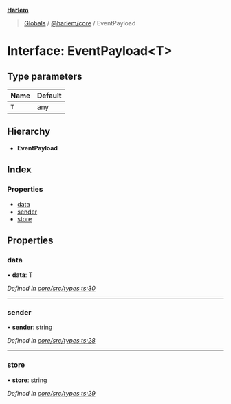 **[Harlem](../README.md)**

> [Globals](../README.md) / [@harlem/core](../modules/_harlem_core.md) / EventPayload

# Interface: EventPayload\<T>

## Type parameters

Name | Default |
------ | ------ |
`T` | any |

## Hierarchy

* **EventPayload**

## Index

### Properties

* [data](_harlem_core.eventpayload.md#data)
* [sender](_harlem_core.eventpayload.md#sender)
* [store](_harlem_core.eventpayload.md#store)

## Properties

### data

•  **data**: T

*Defined in [core/src/types.ts:30](https://github.com/andrewcourtice/harlem/blob/97733b5/core/src/types.ts#L30)*

___

### sender

•  **sender**: string

*Defined in [core/src/types.ts:28](https://github.com/andrewcourtice/harlem/blob/97733b5/core/src/types.ts#L28)*

___

### store

•  **store**: string

*Defined in [core/src/types.ts:29](https://github.com/andrewcourtice/harlem/blob/97733b5/core/src/types.ts#L29)*
